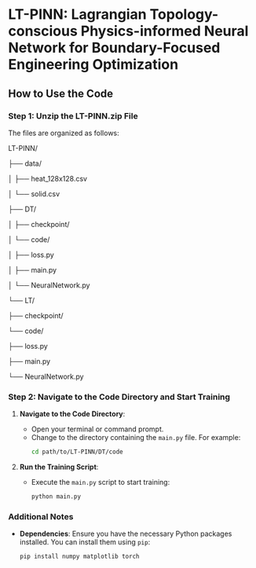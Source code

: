 # LT-PINN: Lagrangian Topology-conscious Physics-informed Neural Network for Boundary-Focused Engineering Optimization

## How to Use the Code

### Step 1: Unzip the LT-PINN.zip File

The files are organized as follows:

LT-PINN/

├── data/

│   ├── heat_128x128.csv

│   └── solid.csv

├── DT/

│   ├── checkpoint/

│   └── code/

│       ├── loss.py

│       ├── main.py

│       └── NeuralNetwork.py

└── LT/

├── checkpoint/

└── code/

├── loss.py

├── main.py

└── NeuralNetwork.py



### Step 2: Navigate to the Code Directory and Start Training

1. **Navigate to the Code Directory**:
   - Open your terminal or command prompt.
   - Change to the directory containing the `main.py` file. For example:
     ```bash
     cd path/to/LT-PINN/DT/code
     ```

2. **Run the Training Script**:
   - Execute the `main.py` script to start training:
     ```bash
     python main.py
     ```

### Additional Notes

- **Dependencies**: Ensure you have the necessary Python packages installed. You can install them using `pip`:
  ```bash
  pip install numpy matplotlib torch
